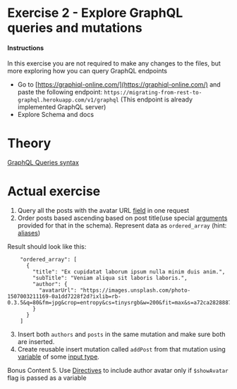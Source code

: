 # Exercise 2 - Explore GraphQL queries and mutations

#### Instructions

In this exercise you are not required to make any changes to the files, but more
exploring how you can query GraphQL endpoints

- Go to [https://graphiql-online.com/](https://graphiql-online.com/) and paste
  the following endpoint:
  `https://migrating-from-rest-to-graphql.herokuapp.com/v1/graphql` (This
  endpoint is already implemented GraphQL server)
- Explore Schema and docs

# Theory

[GraphQL Queries syntax](https://graphql.org/learn/queries/)

# Actual exercise

1. Query all the posts with the avatar URL
   [field](https://graphql.org/learn/queries/#fields) in one request
2. Order posts based ascending based on post title(use special
   [arguments](https://graphql.org/learn/queries/#arguments) provided for that
   in the schema). Represent data as `ordered_array` (hint:
   [aliases](https://graphql.org/learn/queries/#aliases))

Result should look like this:

```
    "ordered_array": [
      {
        "title": "Ex cupidatat laborum ipsum nulla minim duis anim.",
        "subTitle": "Veniam aliqua sit laboris laboris.",
        "author": {
          "avatarUrl": "https://images.unsplash.com/photo-1507003211169-0a1dd7228f2d?ixlib=rb-0.3.5&q=80&fm=jpg&crop=entropy&cs=tinysrgb&w=200&fit=max&s=a72ca28288878f8404a795f39642a46f"
        }
      }
    ]
```

3. Insert both `authors` and `posts` in the same mutation and make sure both are
   inserted.
4. Create reusable insert mutation called `addPost` from that mutation using
   [variable](https://graphql.org/learn/queries/#variables) of some
   [input type](https://graphql.org/learn/schema/#input-types).

Bonus Content 5. Use [Directives](https://graphql.org/learn/queries/#directives)
to include author avatar only if `$showAvatar` flag is passed as a variable
